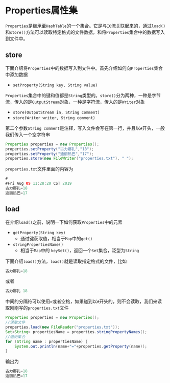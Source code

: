 # Properties属性集

`Properties`是继承至`HashTable`的一个集合。它是与`IO`流关联起来的，通过`load()`和`store()`方法可以读取特定格式的文件数据，和将`Properties`集合中的数据写入到文件中。

## store

下面介绍将`Properties`中的数据写入到文件中。首先介绍如何向`Properties`集合中添加数据

- `setProperty(String key, String value)`

`Properties`集合中的键和值都是`String`类型的。`store()`分为两种，一种是字节流，传入的是`OutputStream`对象，一种是字符流，传入的是`Writer`对象

- `store(OutputStream in, String comment)`
- `store(Writer writer, String comment)`

第二个参数`String comment`是注释，写入文件会写在第一行，并且以`#`开头，一般我们传入一个空字符串

```java
Properties properties = new Properties();
properties.setProperty("古力娜扎","18");
properties.setProperty("迪丽热巴","17");
properties.store(new FileWriter("properties.txt"), " ");
```

`properties.txt`文件里面的内容为

```java
# 
#Fri Aug 09 11:28:20 CST 2019
古力娜扎=18
迪丽热巴=17
```

## load

在介绍`load()`之前，说明一下如何获取`Properties`中的元素

- `getProperty(String key)`
  - 通过键获取值，相当于`Map`中的`get()`
- `stringPropertiesName()`
  - 相当于`Map`中的 `keySet()`，返回一个`Set`集合，泛型为`String`

下面介绍`load()`方法，`load()`就是读取指定格式的文件，比如

```java
古力娜扎=18
```

或者

```java
古力娜扎 18
```

中间的分隔符可以使用`=`或者空格，如果碰到以`#`开头的，则不会读取，我们来读取刚刚写的`properties.txt`文件

```java
Properties properties = new Properties();
//读取文件
properties.load(new FileReader("properties.txt"));
Set<String> propertiesName = properties.stringPropertyNames();
//遍历集合
for (String name : propertiesName) {
    System.out.println(name+"="+properties.getProperty(name));
}
```

输出为

```java
古力娜扎=18
迪丽热巴=17
```



